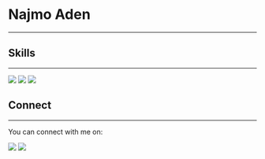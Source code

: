 # Najmo Aden
---
## Skills
---

<div>
    <img src="https://img.shields.io/badge/-html5-E34F26?logo=html5&logoColor=white&style=for-the-badge">
     <img src="https://img.shields.io/badge/-css3-1572B6?logo=css3&logoColor=white&style=for-the-badge">
     <img src="https://img.shields.io/badge/-bootstrap-7952B3?logo=bootstrap&logoColor=white&style=for-the-badge">
</div>

## Connect
---
You can connect with me on:

<div>
    <img src="https://img.shields.io/badge/-Stack%20Overflow-F58025?logo=stack-overflow&logoColor=white&style=for-the-badge">
    <img src="https://img.shields.io/badge/-LinkedIn-0A66C2?logo=linkedin&logoColor=white&style=for-the-badge">
</div>
<!---
najmoaden/najmoaden is a ✨ special ✨ repository because its `README.md` (this file) appears on your GitHub profile.
You can click the Preview link to take a look at your changes.
--->
